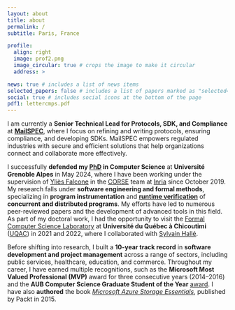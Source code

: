 ```yaml
---
layout: about
title: about
permalink: /
subtitle: Paris, France

profile:
  align: right
  image: prof2.png
  image_circular: true # crops the image to make it circular
  address: >

news: true # includes a list of news items
selected_papers: false # includes a list of papers marked as "selected={true}"
social: true # includes social icons at the bottom of the page
pdf1: lettercmps.pdf
---
```


I am currently a **Senior Technical Lead for Protocols, SDK, and Compliance** at **[MailSPEC](https://www.mailspec.com)**, where I focus on refining and writing protocols, ensuring compliance, and developing SDKs. MailSPEC empowers regulated industries with secure and efficient solutions that help organizations connect and collaborate more effectively.

I successfully **defended my [PhD](https://theses.fr/2024GRALM021) in Computer Science** at **Université Grenoble Alpes** in May 2024, where I have been working under the supervision of [Yliès Falcone](https://www.ylies.fr) in the [CORSE](https://team.inria.fr/corse/) team at [Inria](http://inria.fr) since October 2019. My research falls under **software engineering and formal methods**, specializing in **program instrumentation** and [**runtime verification**](https://en.wikipedia.org/wiki/Runtime_verification) of **concurrent and distributed programs**. My efforts have led to numerous peer-reviewed papers and the development of advanced tools in this field. As part of my doctoral work, I had the opportunity to visit the [Formal Computer Science Laboratory](https://liflab.ca) at **Université du Québec à Chicoutimi** ([UQAC](https://www.uqac.ca)) in 2021 and 2022, where I collaborated with [Sylvain Hallé](https://leduotang.ca/sylvain/).

Before shifting into research, I built a **10-year track record** in **software development and project management** across a range of sectors, including public services, healthcare, education, and commerce. Throughout my career, I have earned multiple recognitions, such as the **Microsoft Most Valued Professional (MVP)** award for three consecutive years (2014–2016) and the **AUB Computer Science Graduate Student of the Year** <a href="{{ page.pdf1 | prepend: 'assets/pdf/' | relative_url}}" target="_blank" rel="noopener noreferrer" >award</a>. I have also **authored** the book [_Microsoft Azure Storage Essentials_](https://www.packtpub.com/product/microsoft-azure-storage-essentials/9781784396237), published by Packt in 2015.
